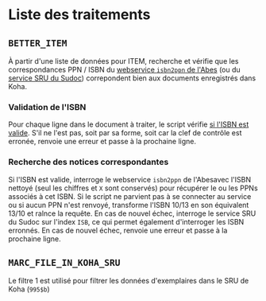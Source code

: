 # Liste des traitements

## `BETTER_ITEM`

À partir d'une liste de données pour ITEM, recherche et vérifie que les correspondances PPN / ISBN du [webservice `isbn2ppn` de l'Abes](https://documentation.abes.fr/sudoc/manuels/administration/aidewebservices/index.html#isbn2ppn) (ou du [service SRU du Sudoc](https://abes.fr/reseau-sudoc/reutiliser-les-donnees-sudoc/service-sru/)) correpondent bien aux documents enregistrés dans Koha.

### Validation de l'ISBN

Pour chaque ligne dans le document à traiter, le script vérifie [si l'ISBN est valide](https://www.oreilly.com/library/view/regular-expressions-cookbook/9780596802837/ch04s13.html).
S'il ne l'est pas, soit par sa forme, soit car la clef de contrôle est erronée, renvoie une erreur et passe à la prochaine ligne.

### Recherche des notices correspondantes

Si l'ISBN est valide, interroge le webservice `isbn2ppn` de l'Abesavec l'ISBN nettoyé (seul les chiffres et `X` sont conservés) pour récupérer le ou les PPNs associés à cet ISBN.
Si le script ne parvient pas à se connecter au service ou si aucun PPN n'est renvoyé, transforme l'ISBN 10/13 en son équivalent 13/10 et ralnce la requête.
En cas de nouvel échec, interroge le service SRU du Sudoc sur l'index `ISB`, ce qui permet également d'interroger les ISBN erronnés.
En cas de nouvel échec, renvoie une erreur et passe à la prochaine ligne.

## `MARC_FILE_IN_KOHA_SRU`

Le filtre 1 est utilisé pour filtrer les données d'exemplaires dans le SRU de Koha (`995$b`)